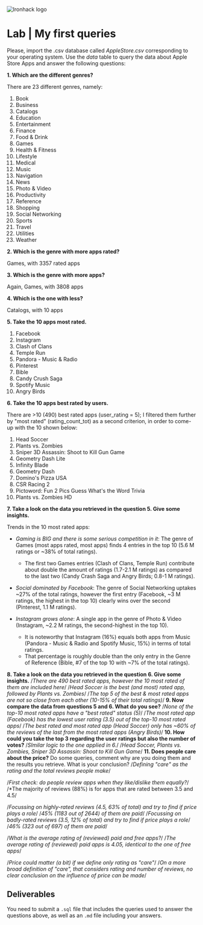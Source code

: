 ![Ironhack logo](https://i.imgur.com/1QgrNNw.png)

# Lab | My first queries

Please, import the .csv database called *AppleStore.csv* corresponding to your operating system. Use the *data* table to query the data about Apple Store Apps and answer the following questions: 

**1. Which are the different genres?**

There are 23 different genres, namely:
1. Book
2. Business
3. Catalogs
4. Education
5. Entertainment
6. Finance
7. Food & Drink
8. Games
9. Health & Fitness
10. Lifestyle
11. Medical
12. Music
13. Navigation
14. News
15. Photo & Video
16. Productivity
17. Reference
18. Shopping
19. Social Networking
20. Sports
21. Travel
22. Utilities
23. Weather

**2. Which is the genre with more apps rated?**

Games, with 3357 rated apps

**3. Which is the genre with more apps?**

Again, Games, with 3808 apps

**4. Which is the one with less?**

Catalogs, with 10 apps

**5. Take the 10 apps most rated.**
1. Facebook
2. Instagram
3. Clash of Clans
4. Temple Run
5. Pandora - Music & Radio
6. Pinterest
7. Bible
8. Candy Crush Saga
9. Spotify Music
10. Angry Birds

**6. Take the 10 apps best rated by users.**

There are >10 (490) best rated apps (user_rating = 5); I filtered them further by "most rated" (rating_count_tot) as a second criterion, in order to come-up with the 10 shown below:
1. Head Soccer
2. Plants vs. Zombies
3. Sniper 3D Assassin: Shoot to Kill Gun Game
4. Geometry Dash Lite
5. Infinity Blade
6. Geometry Dash
7. Domino's Pizza USA
8. CSR Racing 2
9. Pictoword: Fun 2 Pics Guess What's the Word Trivia
10. Plants vs. Zombies HD

**7. Take a look on the data you retrieved in the question 5. Give some insights.**

Trends in the 10 most rated apps:

- _Gaming is BIG and there is some serious competition in it_: The genre of Games (most apps rated, most apps) finds 4 entries in the top 10 (5.6 M ratings or ~38% of total ratings).

  - The first two Games entries (Clash of Clans, Temple Run) contribute about double the amount of ratings (1.7-2.1 M ratings) as compared to the last two (Candy Crash Saga and Angry Birds; 0.8-1 M ratings).

- _Social dominated by Facebook_: The genre of Social Networking uptakes ~27% of the total ratings, however the first entry (Facebook, ~3 M ratings, the highest in the top 10) clearly wins over the second (Pinterest, 1.1 M ratings).

- _Instagram grows alone_: A single app in the genre of Photo & Video (Instagram, ~2.2 M ratings, the second-highest in the top 10).
  - It is noteworthy that Instagram (16%) equals both apps from Music (Pandora - Music & Radio and Spotify Music, 15%) in terms of total ratings.
  - That percentage is roughly double than the only entry in the Genre of Reference (Bible, #7 of the top 10 with ~7% of the total ratings).

**8. Take a look on the data you retrieved in the question 6. Give some insights.**
/*There are 490 best rated apps, however the 10 most rated of them are included here*/
/*Head Soccer is the best (and most) rated app, followed by Plants vs. Zombies*/
/*The top 5 of the best & most rated apps are not so close from each other (10-15% of their total ratings)*/
**9. Now compare the data from questions 5 and 6. What do you see?**
/*None of the top-10 most rated apps have a "best rated" status (5)*/
/*The most rated app (Facebook) has the lowest user rating (3.5) out of the top-10 most rated apps*/
/*The best rated and most rated app (Head Soccer) only has ~60% of the reviews of the last from the most rated apps (Angry Birds)*/
**10. How could you take the top 3 regarding the user ratings but also the number of votes?**
/*SImilar logic to the one applied in 6.*/
/*Head Soccer, Plants vs. Zombies, Sniper 3D Assassin: Shoot to Kill Gun Game*/
**11. Does people care about the price?** Do some queries, comment why are you doing them and the results you retrieve. What is your conclusion?
/*Defining "care" as the rating and the total reviews people make*/

/*First check: do people review apps when they like/dislike them equally?*/
/*The majority of reviews (88%) is for apps that are rated between 3.5 and 4.5/

/*Focussing on highly-rated reviews (4.5, 63% of total) and try to find if price plays a role*/
/*45% (1183 out of 2644) of them are paid*/
/*Focussing on badly-rated reviews (3.5, 12% of total) and try to find if price plays a role*/
/*46% (323 out of 697) of them are paid*/

/*What is the average rating of (reviewed) paid and free apps?*/
/*The average rating of (reviewed) paid apps is 4.05, identical to the one of free apps*/

/*Price could matter (a bit) if we define only rating as "care"*/
/*On a more broad definition of "care", that considers rating and number of reviews, no clear conclusion on the influence of price can be made*/

## Deliverables 
You need to submit a `.sql` file that includes the queries used to answer the questions above, as well as an `.md` file including your answers. 
